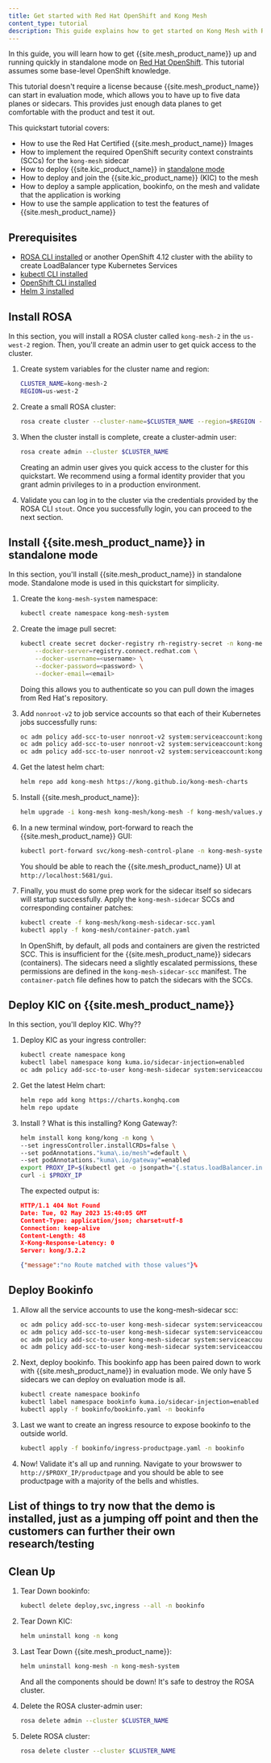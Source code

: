 ```yaml
---
title: Get started with Red Hat OpenShift and Kong Mesh
content_type: tutorial
description: This guide explains how to get started on Kong Mesh with Red Hat OpenShift.
---
```


In this guide, you will learn how to get {{site.mesh_product_name}} up and running quickly in standalone mode on [Red Hat OpenShift](https://www.redhat.com/technologies/cloud-computing/openshift). This tutorial assumes some base-level OpenShift knowledge.

This tutorial doesn't require a license because {{site.mesh_product_name}} can start in evaluation mode, which allows you to have up to five data planes or sidecars. This provides just enough data planes to get comfortable with the product and test it out.

This quickstart tutorial covers:

* How to use the Red Hat Certified {{site.mesh_product_name}} Images
* How to implement the required OpenShift security context constraints (SCCs) for the `kong-mesh` sidecar
* How to deploy {{site.kic_product_name}} in [standalone mode](/mesh/{{page.kong_version}}/production/deployment/stand-alone/)
* How to deploy and join the {{site.kic_product_name}} (KIC) to the mesh
* How to deploy a sample application, bookinfo, on the mesh and validate that the application is working
* How to use the sample application to test the features of {{site.mesh_product_name}}

## Prerequisites
* [ROSA CLI installed](https://docs.openshift.com/rosa/rosa_install_access_delete_clusters/rosa_getting_started_iam/rosa-installing-rosa.html) or another OpenShift 4.12 cluster with the ability to create LoadBalancer type Kubernetes Services
* [kubectl CLI installed](https://kubernetes.io/docs/tasks/tools/)
* [OpenShift CLI installed](https://docs.openshift.com/container-platform/4.11/cli_reference/openshift_cli/getting-started-cli.html)
* [Helm 3 installed](https://helm.sh/docs/intro/install/)

## Install ROSA

In this section, you will install a ROSA cluster called `kong-mesh-2` in the `us-west-2` region. Then, you'll create an admin user to get quick access to the cluster. 

1. Create system variables for the cluster name and region:
    ```bash
    CLUSTER_NAME=kong-mesh-2
    REGION=us-west-2
    ```

1. Create a small ROSA cluster:
    ```bash
    rosa create cluster --cluster-name=$CLUSTER_NAME --region=$REGION --multi-az=false --version 4.12.13
    ```

1. When the cluster install is complete, create a cluster-admin user:
    ```bash
    rosa create admin --cluster $CLUSTER_NAME
    ```
    Creating an admin user gives you quick access to the cluster for this quickstart. We recommend using a formal identity provider that you grant admin privileges to in a production environment.

1. Validate you can log in to the cluster via the credentials provided by the ROSA CLI `stout`. Once you successfully login, you can proceed to the next section.

## Install {{site.mesh_product_name}} in standalone mode

In this section, you'll install {{site.mesh_product_name}} in standalone mode. Standalone mode is used in this quickstart for simplicity. 

1. Create the `kong-mesh-system` namespace:
    ```bash
    kubectl create namespace kong-mesh-system
    ```

1. Create the image pull secret:
    ```bash
    kubectl create secret docker-registry rh-registry-secret -n kong-mesh-system \
        --docker-server=registry.connect.redhat.com \
        --docker-username=<username> \
        --docker-password=<password> \
        --docker-email=<email>
    ```

    Doing this allows you to authenticate so you can pull down the images from Red Hat's repository.

1. Add `nonroot-v2` to job service accounts so that each of their Kubernetes jobs successfully runs:
    ```bash
    oc adm policy add-scc-to-user nonroot-v2 system:serviceaccount:kong-mesh-system:kong-mesh-install-crds
    oc adm policy add-scc-to-user nonroot-v2 system:serviceaccount:kong-mesh-system:kong-mesh-patch-ns-job 
    oc adm policy add-scc-to-user nonroot-v2 system:serviceaccount:kong-mesh-system:kong-mesh-pre-delete-job
    ```

1. Get the latest helm chart:
    ```bash
    helm repo add kong-mesh https://kong.github.io/kong-mesh-charts
    ```

1. Install {{site.mesh_product_name}}:
    ```bash
    helm upgrade -i kong-mesh kong-mesh/kong-mesh -f kong-mesh/values.yaml -n kong-mesh-system
    ```

1. In a new terminal window, port-forward to reach the {{site.mesh_product_name}} GUI:
    ```bash
    kubectl port-forward svc/kong-mesh-control-plane -n kong-mesh-system 5681:5681
    ```

    You should be able to reach the {{site.mesh_product_name}} UI at `http://localhost:5681/gui`.


1. Finally, you must do some prep work for the sidecar itself so sidecars will startup successfully. Apply the `kong-mesh-sidecar` SCCs and corresponding container patches:
    ```bash
    kubectl create -f kong-mesh/kong-mesh-sidecar-scc.yaml
    kubectl apply -f kong-mesh/container-patch.yaml 
    ```

    In OpenShift, by default, all pods and containers are given the restricted SCC. This is insufficient for the {{site.mesh_product_name}} sidecars (containers). The sidecars need a slightly escalated permissions, these permissions are defined in the `kong-mesh-sidecar-scc` manifest. The `container-patch` file defines how to patch the sidecars with the SCCs.

## Deploy KIC on {{site.mesh_product_name}}

In this section, you'll deploy KIC. Why??

1. Deploy KIC as your ingress controller:
    ```bash
    kubectl create namespace kong 
    kubectl label namespace kong kuma.io/sidecar-injection=enabled
    oc adm policy add-scc-to-user kong-mesh-sidecar system:serviceaccount:kong:kong-kong
    ```

1. Get the latest Helm chart:
    ```bash
    helm repo add kong https://charts.konghq.com
    helm repo update
    ```

1. Install ? What is this installing? Kong Gateway?:
    ```bash
    helm install kong kong/kong -n kong \
    --set ingressController.installCRDs=false \
    --set podAnnotations."kuma\.io/mesh"=default \
    --set podAnnotations."kuma\.io/gateway"=enabled
    export PROXY_IP=$(kubectl get -o jsonpath="{.status.loadBalancer.ingress[0].hostname}" service -n kong kong-kong-proxy)
    curl -i $PROXY_IP
    ```

    The expected output is:
    ```json
    HTTP/1.1 404 Not Found
    Date: Tue, 02 May 2023 15:40:05 GMT
    Content-Type: application/json; charset=utf-8
    Connection: keep-alive
    Content-Length: 48
    X-Kong-Response-Latency: 0
    Server: kong/3.2.2

    {"message":"no Route matched with those values"}%
    ```

## Deploy Bookinfo

1. Allow all the service accounts to use the kong-mesh-sidecar scc:
    ```bash
    oc adm policy add-scc-to-user kong-mesh-sidecar system:serviceaccount:bookinfo:bookinfo-details
    oc adm policy add-scc-to-user kong-mesh-sidecar system:serviceaccount:bookinfo:bookinfo-productpage
    oc adm policy add-scc-to-user kong-mesh-sidecar system:serviceaccount:bookinfo:bookinfo-ratings
    oc adm policy add-scc-to-user kong-mesh-sidecar system:serviceaccount:bookinfo:bookinfo-reviews
    ```

1. Next, deploy bookinfo. This bookinfo app has been paired down to work with {{site.mesh_product_name}} in evaluation mode. We only have 5 sidecars we can deploy on evaluation mode is all.
    ```bash
    kubectl create namespace bookinfo
    kubectl label namespace bookinfo kuma.io/sidecar-injection=enabled
    kubectl apply -f bookinfo/bookinfo.yaml -n bookinfo
    ```

1. Last we want to create an ingress resource to expose bookinfo to the outside world.
    ```bash
    kubectl apply -f bookinfo/ingress-productpage.yaml -n bookinfo
    ```

1. Now! Validate it's all up and running. Navigate to your browswer to `http://$PROXY_IP/productpage` and you should be able to see productpage with a majority of the bells and whistles.

## List of things to try now that the demo is installed, just as a jumping off point and then the customers can further their own research/testing

## Clean Up 

1. Tear Down bookinfo:
    ```bash
    kubectl delete deploy,svc,ingress --all -n bookinfo
    ```

1. Tear Down KIC:
    ```bash
    helm uninstall kong -n kong
    ```

1. Last Tear Down {{site.mesh_product_name}}:
    ```bash
    helm uninstall kong-mesh -n kong-mesh-system
    ```
    And all the components should be down! It's safe to destroy the ROSA cluster.

1. Delete the ROSA cluster-admin user:
    ```bash
    rosa delete admin --cluster $CLUSTER_NAME
    ```

1. Delete ROSA cluster:
    ```bash
    rosa delete cluster --cluster $CLUSTER_NAME
    ```



